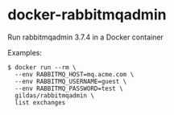# docker-rabbitmqadmin
Run rabbitmqadmin 3.7.4 in a Docker container

Examples:

```
$ docker run --rm \
  --env RABBITMQ_HOST=mq.acme.com \
  --env RABBITMQ_USERNAME=guest \
  --env RABBITMQ_PASSWORD=test \
  gildas/rabbitmqadmin \
  list exchanges
```
